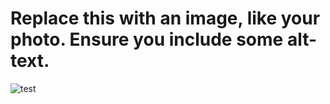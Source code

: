 # Replace this with an image, like your photo. Ensure you include some alt-text.
![test](https://octodex.github.com/images/yaktocat.png)
